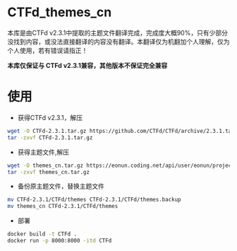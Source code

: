 # CTFd_themes_cn

本库是由CTFd v2.3.1中提取的主题文件翻译完成，完成度大概90%，只有少部分没找到内容，或没法直接翻译的内容没有翻译。本翻译仅为机翻加个人理解，仅为个人使用，若有错误请指正！

**本库仅保证与 CTFd v2.3.1兼容，其他版本不保证完全兼容**

# 使用

- 获得CTFd v2.3.1，解压

```bash
wget -O CTFd-2.3.1.tar.gz https://github.com/CTFd/CTFd/archive/2.3.1.tar.gz
tar -zxvf CTFd-2.3.1.tar.gz
```

- 获得主题文件,解压

```bash
wget -O themes_cn.tar.gz https://eonun.coding.net/api/user/eonun/project/CTFd_themes_cn/git/releases/attachments/download/30767
tar -zxvf themes_cn.tar.gz
```

- 备份原主题文件，替换主题文件

```bash
mv CTFd-2.3.1/CTFd/themes CTFd-2.3.1/CTFd/themes.backup
mv themes_cn CTFd-2.3.1/CTFd/themes
```

- 部署

```bash
docker build -t CTFd .
docker run -p 8000:8000 -itd CTFd
```



